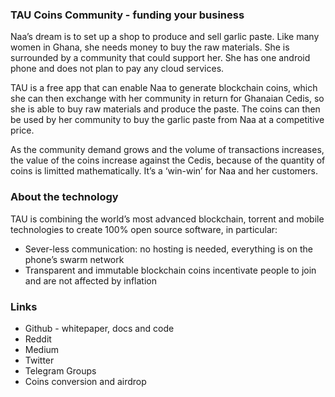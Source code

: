 ### TAU Coins Community - funding your business
Naa’s dream is to set up a shop to produce and sell garlic paste. Like many women in Ghana, she needs money to buy the raw materials. She is surrounded by a community that could support her. She has one android phone and does not plan to pay any cloud services.

TAU is a free app that can enable Naa to generate blockchain coins, which she can then exchange with her community in return for Ghanaian Cedis, so she is able to buy raw materials and produce the paste. The coins can then be used by her community to buy the garlic paste from Naa at a competitive price.

As the community demand grows and the volume of transactions increases, the value of the coins increase against the Cedis, because of the quantity of coins is limitted mathematically. It’s a ‘win-win’ for Naa and her customers.

### About the technology

TAU is combining the world’s most advanced blockchain, torrent and mobile technologies to create 100% open source software, in particular:
* Sever-less communication: no hosting is needed, everything is on the phone’s swarm network
* Transparent and immutable blockchain coins incentivate people to join and are not affected by inflation

### Links
* Github - whitepaper, docs and code
* Reddit
* Medium
* Twitter
* Telegram Groups
* Coins conversion and airdrop
